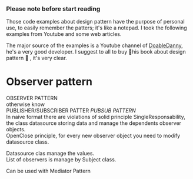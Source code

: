 ### Please note before start reading
Those code examples about design pattern have the purpose of personal use, to easily remember the patters; it's like a notepad. I took the following examples from Youtube and some web articles.

The major source of the examples is a Youtube channel of [DoableDanny](https://www.youtube.com/@doabledanny/videos), he's a very good developer. I suggest to all to buy 📒his book about design pattern 📒 , it's very clear.

# Observer pattern
 OBSERVER PATTERN \
 otherwise know \
 PUBLISHER/SUBSCRIBER PATTER *PUBSUB PATTERN* \
 In naive format there are violations of solid principle SingleResponsability, the class datasource storing data and manage the dependents observer objects. \
 OpenClose principle, for every new observer object you need to modify datasource class. 
 
 Datasource clas manage the values. \
 List of observers is manage by Subject class.
 
 Can be used with Mediator Pattern